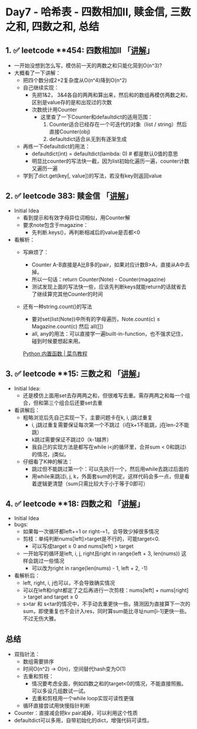 # Day7 - 哈希表 - 四数相加II, 赎金信, 三数之和, 四数之和, 总结

## 1. ✅ leetcode ****454: 四数相加II 「[讲解](https://programmercarl.com/0454.%E5%9B%9B%E6%95%B0%E7%9B%B8%E5%8A%A0II.html#%E5%85%B6%E4%BB%96%E8%AF%AD%E8%A8%80%E7%89%88%E6%9C%AC)」**

- 一开始没想到怎么写，模仿前一天的两数之和只能化简到O(n^3)?
- 大概看了一下讲解：
    - 把四个数分成2+2复杂度从O(n^4)降到O(n^2)
    - 自己继续实现：
        - 先把1&2， 3&4各自的两两和算出来，然后和的数组再模仿两数之和，区别是value存的是和出现过的次数
        - 次数统计用Counter
            - 这里查了一下Counter和defaultdict的适用范围：
                1. Counter适合已经存在一个可迭代的对象（list / string）然后直接Counter(obj)
                2. defaultdict适合从无到有逐渐生成
    - 再练一下defaultdict的用法：
        - defaultdict(int) = defaultdict(lambda: 0) # 都是默认0值的意思
        - 明显比counter的写法快一截，因为list初始化遍历一遍，counter计数又遍历一遍
    - 学到了dict.get(key[, value])的写法，若没有key则返回value

## 2. ✅ leetcode 383: 赎金信 「[讲解](https://programmercarl.com/0383.%E8%B5%8E%E9%87%91%E4%BF%A1.html#%E6%80%9D%E8%B7%AF)」

- Initial Idea
    - 看到提示和有效字母异位词相似，用Counter解
    - 要求note包含于magazine：
        - 先判断.keys()，再判断相减后的value是否都<0
- 看解析：
    - 写麻烦了：
        - Counter A-B直接是A比B多的pair，如果对应计数B>A，直接从A中去掉。
        - 所以一句话：return Counter(Note) - Counter(magazine)
        - 测试发现上面的写法快一些，应该先判断keys就能return的话就省去了继续算完其他Counter的时间
    - 还有一种string.count()的写法
        - 要对set(list(Note))中所有的字母遍历，Note.count(c) ≤ Magazine.count(c) 然后 all([])
        - all, any的用法：可以直接学一遍built-in-function，也不强求记住，碰到时候要想起来用。
        
        [Python 内置函数 | 菜鸟教程](https://www.runoob.com/python/python-built-in-functions.html)
        

## 3. ✅ leetcode ****15: 三数之和 「[讲解](https://leetcode.cn/problems/3sum/solution/3sumpai-xu-shuang-zhi-zhen-yi-dong-by-jyd/)」**

- Initial Idea:
    - 还是模仿上面用set去存两两之和，但很难写去重。需存两两之和每一个组合，但和第三个组合后还要set去重
- 看讲解后：
    - 粗略浏览后先自己实现一下，主要问题卡在k, i, j跳过重复
        - i, j跳过重复需要保证每次第一个不跳过（i在k+1不能跳，j在len-2不能跳）
        - k跳过需要保证不跳过0（k-1越界）
        - 我自己的实现方法是都写在while i<j的循环里，合并sum < 0和跳过i的情况，j类似。
    - 仔细看了K神的解法：
        - 跳过但不能跳过第一个：可以先执行一个，然后用while去跳过后面的
        - 用while来跳过i, j, k，外面套sum的判定。这样代码会多一点，但是看着逻辑更清楚（sum只需比较大于小于等于0即可）

## 4. ✅ leetcode ****18: 四数之和 「[讲解](https://programmercarl.com/0018.%E5%9B%9B%E6%95%B0%E4%B9%8B%E5%92%8C.html#%E5%85%B6%E4%BB%96%E8%AF%AD%E8%A8%80%E7%89%88%E6%9C%AC)」**

- Initial Idea
- bugs:
    - 如果每一次循环都left+=1 or right-=1，会导致少掉很多情况
    - 剪枝：单纯判断nums[left]>target是不行的，可能target<0.
        - 可以写成target ≥ 0 and nums[left] > target
    - 一开始写的循环是left, i, j, right且right in range(left + 3, len(nums)) 这样会跳过一些情况
        - 可以改为right in range(len(nums) - 1, left + 2, -1)
- 看解析后：
    - left, right, i, j也可以，不会导致确实情况
    - 可以在left和right都定了之后再进行一次剪枝：nums[left] + nums[right] > target and target ≥ 0
    - s>tar 和 s<tar的情况中，不手动去重更快一些。猜测因为直接算下一次的sum，即使重复也不会计入res，同时算sum能比寻址num[i-1]更快一些。不过无伤大雅。

## 总结

- 双指针法：
    - 数组需要排序
    - 时间O(n^2) → O(n)，空间替代hash变为O(1)
    - 去重和剪枝：
        - 情况要考虑全面，例如四数之和的target<0的情况，不能直接照搬。可以多设几组数试一试。
        - 去重和剪枝用一个while loop实现可读性更强
    - 循环直接尝试用快慢指针判断
- Counter：直接减会把kv pair减掉，可以利用这个性质
- defaultdict可以多用，自带初始化的dict，增强代码可读性。